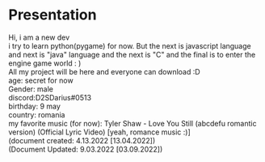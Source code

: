 # Presentation
Hi, i am a new dev                                                                                                                  
i try to learn python(pygame) for now. But the next is javascript language                                                          
and next is "java" language and the next is "C" and the final is to enter the engine game world : )                                     
All my project will be here and everyone can download :D                                                                            
age: secret for now                                                                                                           
Gender: male                                                                                                               
discord:D2SDarius#0513                                                                                                
birthday: 9 may                                                                                                                     
country: romania                                                                                                             
my favorite music (for now): Tyler Shaw - Love You Still (abcdefu romantic version) (Official Lyric Video)                            [yeah, romance music :)]                                                     
(document created: 4.13.2022 [13.04.2022])                                                                                            
(Document Updated: 9.03.2022 [03.09.2022])
